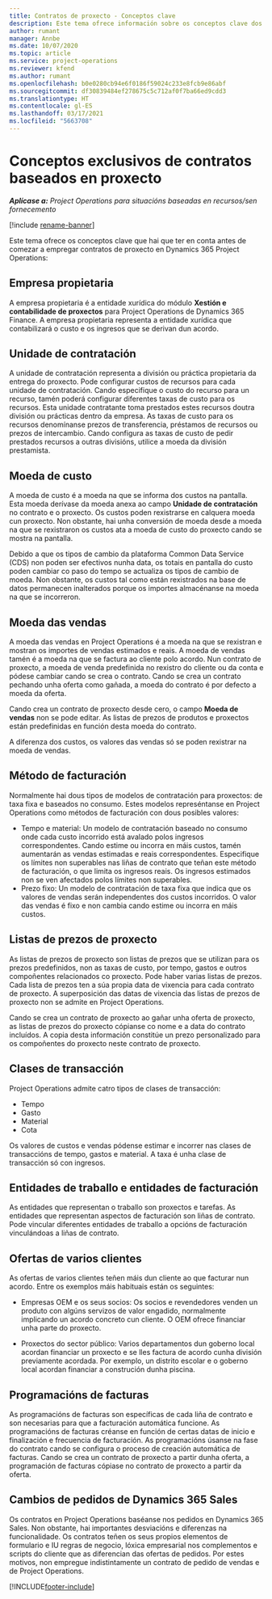 ```yaml
---
title: Contratos de proxecto - Conceptos clave
description: Este tema ofrece información sobre os conceptos clave dos contratos de proxecto en Project Operations.
author: rumant
manager: Annbe
ms.date: 10/07/2020
ms.topic: article
ms.service: project-operations
ms.reviewer: kfend
ms.author: rumant
ms.openlocfilehash: b0e0280cb94e6f0186f59024c233e8fcb9e86abf
ms.sourcegitcommit: df30839484ef278675c5c712af0f7ba66ed9cdd3
ms.translationtype: HT
ms.contentlocale: gl-ES
ms.lasthandoff: 03/17/2021
ms.locfileid: "5663708"
---
```

# <a name="concepts-unique-to-project-based-contracts"></a>Conceptos exclusivos de contratos baseados en proxecto

_**Aplícase a:** Project Operations para situacións baseadas en recursos/sen fornecemento_

[!include [rename-banner](~/includes/cc-data-platform-banner.md)]

Este tema ofrece os conceptos clave que hai que ter en conta antes de comezar a empregar contratos de proxecto en Dynamics 365 Project Operations:

## <a name="owning-company"></a>Empresa propietaria

A empresa propietaria é a entidade xurídica do módulo **Xestión e contabilidade de proxectos** para Project Operations de Dynamics 365 Finance. A empresa propietaria representa a entidade xurídica que contabilizará o custo e os ingresos que se derivan dun acordo.

## <a name="contracting-unit"></a>Unidade de contratación

A unidade de contratación representa a división ou práctica propietaria da entrega do proxecto. Pode configurar custos de recursos para cada unidade de contratación. Cando especifique o custo do recurso para un recurso, tamén poderá configurar diferentes taxas de custo para os recursos. Esta unidade contratante toma prestados estes recursos doutra división ou prácticas dentro da empresa. As taxas de custo para os recursos denomínanse prezos de transferencia, préstamos de recursos ou prezos de intercambio. Cando configura as taxas de custo de pedir prestados recursos a outras divisións, utilice a moeda da división prestamista.

## <a name="cost-currency"></a>Moeda de custo

A moeda de custo é a moeda na que se informa dos custos na pantalla. Esta moeda derívase da moeda anexa ao campo **Unidade de contratación** no contrato e o proxecto. Os custos poden rexistrarse en calquera moeda cun proxecto. Non obstante, hai unha conversión de moeda desde a moeda na que se rexistraron os custos ata a moeda de custo do proxecto cando se mostra na pantalla.

Debido a que os tipos de cambio da plataforma Common Data Service (CDS) non poden ser efectivos nunha data, os totais en pantalla do custo poden cambiar co paso do tempo se actualiza os tipos de cambio de moeda. Non obstante, os custos tal como están rexistrados na base de datos permanecen inalterados porque os importes almacénanse na moeda na que se incorreron.

## <a name="sales-currency"></a>Moeda das vendas

A moeda das vendas en Project Operations é a moeda na que se rexistran e mostran os importes de vendas estimados e reais. A moeda de vendas tamén é a moeda na que se factura ao cliente polo acordo. Nun contrato de proxecto, a moeda de venda predefinida no rexistro do cliente ou da conta e pódese cambiar cando se crea o contrato. Cando se crea un contrato pechando unha oferta como gañada, a moeda do contrato é por defecto a moeda da oferta.

Cando crea un contrato de proxecto desde cero, o campo **Moeda de vendas** non se pode editar. As listas de prezos de produtos e proxectos están predefinidas en función desta moeda do contrato.

A diferenza dos custos, os valores das vendas só se poden rexistrar na moeda de vendas.

## <a name="billing-method"></a>Método de facturación

Normalmente hai dous tipos de modelos de contratación para proxectos: de taxa fixa e baseados no consumo. Estes modelos represéntanse en Project Operations como métodos de facturación con dous posibles valores:

- Tempo e material: Un modelo de contratación baseado no consumo onde cada custo incorrido está avalado polos ingresos correspondentes. Cando estime ou incorra en máis custos, tamén aumentarán as vendas estimadas e reais correspondentes. Especifique os límites non superables nas liñas de contrato que teñan este método de facturación, o que limita os ingresos reais. Os ingresos estimados non se ven afectados polos límites non superables.
- Prezo fixo: Un modelo de contratación de taxa fixa que indica que os valores de vendas serán independentes dos custos incorridos. O valor das vendas é fixo e non cambia cando estime ou incorra en máis custos.

## <a name="project-price-lists"></a>Listas de prezos de proxecto

As listas de prezos de proxecto son listas de prezos que se utilizan para os prezos predefinidos, non as taxas de custo, por tempo, gastos e outros compoñentes relacionados co proxecto. Pode haber varias listas de prezos. Cada lista de prezos ten a súa propia data de vixencia para cada contrato de proxecto. A superposición das datas de vixencia das listas de prezos de proxecto non se admite en Project Operations.

Cando se crea un contrato de proxecto ao gañar unha oferta de proxecto, as listas de prezos do proxecto cópianse co nome e a data do contrato incluídos. A copia desta información constitúe un prezo personalizado para os compoñentes do proxecto neste contrato de proxecto.

## <a name="transaction-classes"></a>Clases de transacción

Project Operations admite catro tipos de clases de transacción:

- Tempo
- Gasto
- Material
- Cota

Os valores de custos e vendas pódense estimar e incorrer nas clases de transaccións de tempo, gastos e material. A taxa é unha clase de transacción só con ingresos.

## <a name="work-entities-and-billing-entities"></a>Entidades de traballo e entidades de facturación

As entidades que representan o traballo son proxectos e tarefas. As entidades que representan aspectos de facturación son liñas de contrato. Pode vincular diferentes entidades de traballo a opcións de facturación vinculándoas a liñas de contrato.

## <a name="multi-customer-deals"></a>Ofertas de varios clientes

As ofertas de varios clientes teñen máis dun cliente ao que facturar nun acordo. Entre os exemplos máis habituais están os seguintes:

- Empresas OEM e os seus socios: Os socios e revendedores venden un produto con algúns servizos de valor engadido, normalmente implicando un acordo concreto cun cliente. O OEM ofrece financiar unha parte do proxecto. 

- Proxectos do sector público: Varios departamentos dun goberno local acordan financiar un proxecto e se lles factura de acordo cunha división previamente acordada. Por exemplo, un distrito escolar e o goberno local acordan financiar a construción dunha piscina.

## <a name="invoice-schedules"></a>Programacións de facturas

As programacións de facturas son específicas de cada liña de contrato e son necesarias para que a facturación automática funcione. As programacións de facturas créanse en función de certas datas de inicio e finalización e frecuencia de facturación. As programacións úsanse na fase do contrato cando se configura o proceso de creación automática de facturas. Cando se crea un contrato de proxecto a partir dunha oferta, a programación de facturas cópiase no contrato de proxecto a partir da oferta.

## <a name="changes-from-dynamics-365-sales-orders"></a>Cambios de pedidos de Dynamics 365 Sales

Os contratos en Project Operations baséanse nos pedidos en Dynamics 365 Sales. Non obstante, hai importantes desviacións e diferenzas na funcionalidade. Os contratos teñen os seus propios elementos de formulario e IU regras de negocio, lóxica empresarial nos complementos e scripts do cliente que as diferencian das ofertas de pedidos. Por estes motivos, non empregue indistintamente un contrato de pedido de vendas e de Project Operations.


[!INCLUDE[footer-include](../includes/footer-banner.md)]
